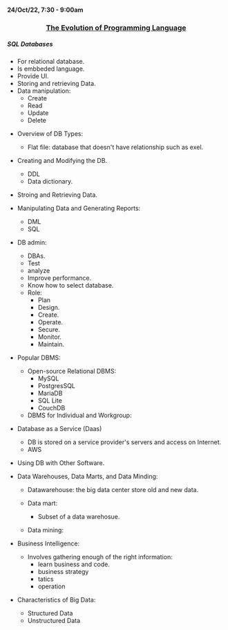#### 24/Oct/22, 7:30 - 9:00am

### <center><u> The Evolution of Programming Language </u> </center>

##### SQL Databases

- For relational database.
- Is embbeded language.
- Provide UI.
- Storing and retrieving Data.
- Data manipulation:
    - Create
    - Read
    - Update
    - Delete
+ Overview of DB Types:
    - Flat file: database that doesn't have relationship such as exel.

+ Creating and Modifying the DB.
    - DDL
    - Data dictionary.

+ Stroing and Retrieving Data.

+ Manipulating Data and Generating Reports:
    - DML
    - SQL

+ DB admin:
    - DBAs.
    - Test 
    - analyze
    - Improve performance.
    - Know how to select database.
    + Role:
        - Plan
        - Design.
        - Create.
        - Operate.
        - Secure.
        - Monitor.
        - Maintain.

+ Popular DBMS:
    + Open-source Relational DBMS:
        - MySQL
        - PostgresSQL
        - MariaDB
        - SQL Lite
        - CouchDB
    + DBMS for Individual and Workgroup:

+ Database as a Service (Daas)
    - DB is stored on a service provider's servers and access on Internet.
    - AWS

+ Using DB with Other Software.

+ Data Warehouses, Data Marts, and Data Minding:
    - Datawarehouse: the big data center store old and new data.
    - Data mart:
        - Subset of a data warehosue.

    - Data mining:


+ Business Intelligence:

    - Involves gathering enough of the right information:
        - learn business and code.
        - business strategy
        - tatics
        - operation

+ Characteristics of Big Data:
    - Structured Data
    - Unstructured Data



